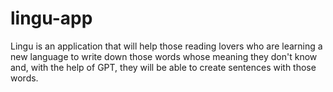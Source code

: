 # lingu-app
Lingu is an application that will help those reading lovers who are learning a new language to write down those words whose meaning they don't know and, with the help of GPT, they will be able to create sentences with those words.
